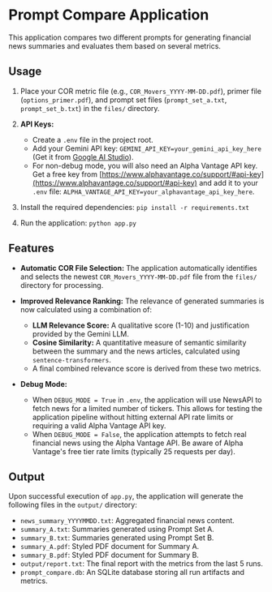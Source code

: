 # Prompt Compare Application

This application compares two different prompts for generating financial news summaries and evaluates them based on several metrics.

## Usage

1.  Place your COR metric file (e.g., `COR_Movers_YYYY-MM-DD.pdf`), primer file (`options_primer.pdf`), and prompt set files (`prompt_set_a.txt`, `prompt_set_b.txt`) in the `files/` directory.

2.  **API Keys:**
    *   Create a `.env` file in the project root.
    *   Add your Gemini API key: `GEMINI_API_KEY=your_gemini_api_key_here` (Get it from [Google AI Studio](https://aistudio.google.com/)).
    *   For non-debug mode, you will also need an Alpha Vantage API key. Get a free key from [https://www.alphavantage.co/support/#api-key](https://www.alphavantage.co/support/#api-key) and add it to your `.env` file: `ALPHA_VANTAGE_API_KEY=your_alphavantage_api_key_here`.

3.  Install the required dependencies: `pip install -r requirements.txt`

4.  Run the application: `python app.py`

## Features

*   **Automatic COR File Selection:** The application automatically identifies and selects the newest `COR_Movers_YYYY-MM-DD.pdf` file from the `files/` directory for processing.

*   **Improved Relevance Ranking:** The relevance of generated summaries is now calculated using a combination of:
    *   **LLM Relevance Score:** A qualitative score (1-10) and justification provided by the Gemini LLM.
    *   **Cosine Similarity:** A quantitative measure of semantic similarity between the summary and the news articles, calculated using `sentence-transformers`.
    *   A final combined relevance score is derived from these two metrics.

*   **Debug Mode:**
    *   When `DEBUG_MODE = True` in `.env`, the application will use NewsAPI to fetch news for a limited number of tickers. This allows for testing the application pipeline without hitting external API rate limits or requiring a valid Alpha Vantage API key.
    *   When `DEBUG_MODE = False`, the application attempts to fetch real financial news using the Alpha Vantage API. Be aware of Alpha Vantage's free tier rate limits (typically 25 requests per day).

## Output

Upon successful execution of `app.py`, the application will generate the following files in the `output/` directory:

*   `news_summary_YYYYMMDD.txt`: Aggregated financial news content.
*   `summary_A.txt`: Summaries generated using Prompt Set A.
*   `summary_B.txt`: Summaries generated using Prompt Set B.
*   `summary_A.pdf`: Styled PDF document for Summary A.
*   `summary_B.pdf`: Styled PDF document for Summary B.
*   `output/report.txt`: The final report with the metrics from the last 5 runs.
*   `prompt_compare.db`: An SQLite database storing all run artifacts and metrics.